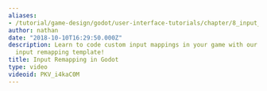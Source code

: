 ```yaml
---
aliases:
- /tutorial/game-design/godot/user-interface-tutorials/chapter/8_input_remapping_in_godot_
author: nathan
date: "2018-10-10T16:29:50.000Z"
description: Learn to code custom input mappings in your game with our open source
  input remapping template!
title: Input Remapping in Godot
type: video
videoid: PKV_i4kaC0M
---
```

